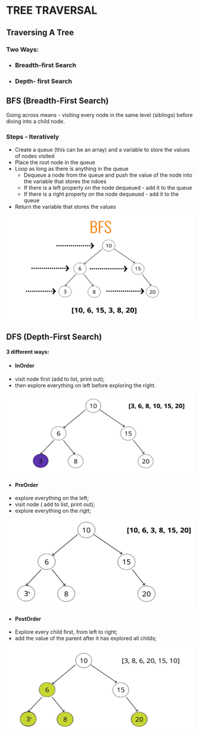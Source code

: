 # TREE TRAVERSAL

## Traversing A Tree

### Two Ways:
- ### Breadth-first Search
- ### Depth- first Search

##  BFS (Breadth-First Search)
Going across
means - visiting every node in the same level (siblings) before diving into a child node.

### Steps - Iteratively
- Create a queue (this can be an array) and a variable to store the values of nodes visited
- Place the root node in the queue
- Loop as long as there is anything in the queue
    - Dequeue a node from the queue and push the value of the node into the variable that stores the ndoes
    - If there is a left property on the node dequeued - add it to the queue
    - If there is a right property on the node dequeued - add it to the queue
- Return the variable that stores the values

![BFS](./Breadth-first-search-scrn.PNG)



## DFS (Depth-First Search)

#### 3 different ways:

- #### InOrder
- visit node first (add to list, print out);
- then explore everything on left before exploring the right.

![BFS-InOrder](./inOrder.PNG)



- #### PreOrder
- explore everything on the left;
- visit node ( add to list, print out);
- explore everything on the rigtt;

![BFS-PreOrder](./preOrder.PNG)



- #### PostOrder
- Explore every child first, from left to right;
- add the value of the parent after it has explored all childs;

![BFS-PreOrder](./postOrder.PNG)

